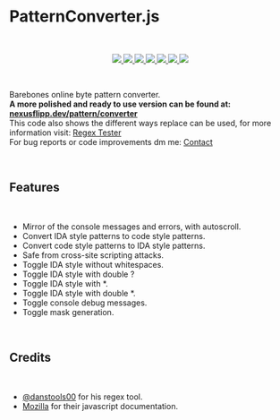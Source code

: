 # PatternConverter.js

<br>

<p align="center"> 
     <a href="#" target="_blank"> <img src="https://img.shields.io/tokei/lines/github/Nexusflipp/PatternConverter.js"/> </a>
    <a href="#" target="_blank"> <img src="https://img.shields.io/github/issues/Nexusflipp/PatternConverter.js"/> </a>
    <a href="#" target="_blank"> <img src="https://img.shields.io/github/languages/top/Nexusflipp/PatternConverter.js"/> </a> 
    <a href="#" target="_blank"> <img src="https://img.shields.io/github/languages/count/Nexusflipp/PatternConverter.js"/> </a> 
    <a href="#" target="_blank"> <img src="https://img.shields.io/github/last-commit/Nexusflipp/PatternConverter.js"/> </a> 
    <a href="#" target="_blank"> <img src="https://img.shields.io/github/repo-size/Nexusflipp/PatternConverter.js"/> </a> 
    <a href="#" target="_blank"> <img src="https://img.shields.io/github/languages/code-size/Nexusflipp/PatternConverter.js"/> </a> 
</p>

<br>

Barebones online byte pattern converter.<br>
<b>A more polished and ready to use version can be found at: <a href="https://nexusflipp.dev/pattern/converter">nexusflipp.dev/pattern/converter</a></b><br>
This code also shows the different ways replace can be used, for more information visit: <a href="https://www.regextester.com">Regex Tester</a><br>
For bug reports or code improvements dm me: <a href="https://nexusflipp.dev/contact">Contact</a><br>

<br>

## Features

<br>

<ul>
  <li>Mirror of the console messages and errors, with autoscroll.</li>
  <li>Convert IDA style patterns to code style patterns.</li>
  <li>Convert code style patterns to IDA style patterns.</li>
  <li>Safe from cross-site scripting attacks.</li>
  <li>Toggle IDA style without whitespaces.</li>
  <li>Toggle IDA style with double ?</li>
  <li>Toggle IDA style with *.</li>
  <li>Toggle IDA style with double *.</li>
  <li>Toggle console debug messages.</li>
  <li>Toggle mask generation.</li>
</ul>

<br>

## Credits

<br>

<ul>
     <li><a href="https://www.danstools.com/">@danstools00</a> for his regex tool.</li>
     <li><a href="https://developer.mozilla.org/">Mozilla</a> for their javascript documentation.</li>
</ul>
